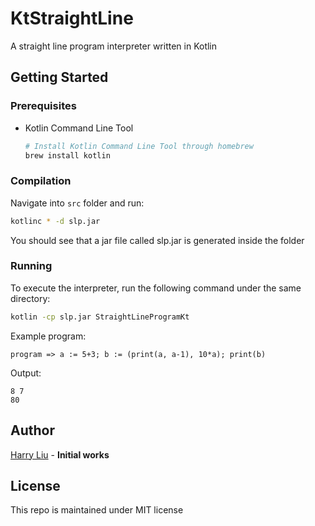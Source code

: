 # KtStraightLine

A straight line program interpreter written in Kotlin

## Getting Started
### Prerequisites

- Kotlin Command Line Tool
    ```bash
    # Install Kotlin Command Line Tool through homebrew
    brew install kotlin
    ```

### Compilation

Navigate into `src` folder and run:
```bash
kotlinc * -d slp.jar
```
You should see that a jar file called slp.jar is generated inside the folder

### Running

To execute the interpreter, run the following command under the same directory:

```bash
kotlin -cp slp.jar StraightLineProgramKt
```

Example program:

```
program => a := 5+3; b := (print(a, a-1), 10*a); print(b)
```

Output:

```
8 7
80
```

## Author

[Harry Liu](https://github.com/byliuyang) - **Initial works**

## License

This repo is maintained under MIT license
